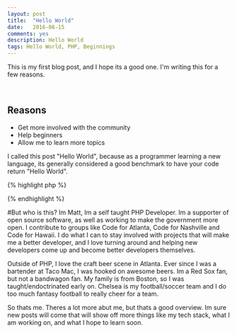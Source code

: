 ```yaml
---
layout: post
title:  "Hello World"
date:   2016-06-15
comments: yes
description: Hello World
tags: Hello World, PHP, Beginnings
---
```


<p class="intro">This is my first blog post, and I hope its a good one. I'm writing this for a few reasons.</p><br />




## Reasons
* Get more involved with the community
* Help beginners
* Allow me to learn more topics

I called this post "Hello World", because as a programmer learning a new language, its generally considered a good
benchmark to have your code return "Hello World".

{% highlight php %}
<?php echo "Hello World!";?>
{% endhighlight %}

#But who is this?
Im Matt, Im a self taught PHP Developer. Im a supporter of open source software,
as well as working to make the government more open. I contribute to groups like
Code for Atlanta, Code for Nashville and Code for Hawaii. I do what I can to stay
involved with projects that will make me a better developer, and I love turning
around and helping new developers come up and become better developers themselves.

Outside of PHP, I love the craft beer scene in Atlanta. Ever since I was a bartender
at Taco Mac, I was hooked on awesome beers. Im a Red Sox fan, but not a bandwagon fan.
My family is from Boston, so I was taught/endoctrinated early on. Chelsea is my
football/soccer team and I do too much fantasy football to really cheer for a team.

So thats me. Theres a lot more abut me, but thats a good overview. Im sure new posts
will come that will show off more things like my tech stack, what I am working on,
and what I hope to learn soon.
